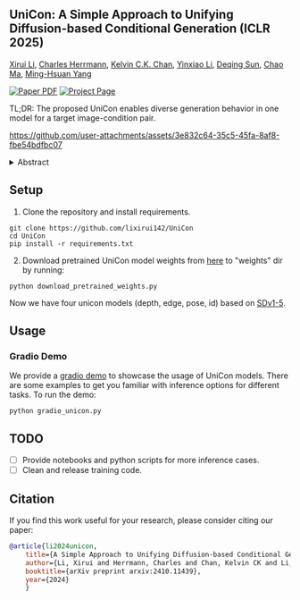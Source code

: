 ## **UniCon: A Simple Approach to Unifying Diffusion-based Conditional Generation (ICLR 2025)**

[Xirui Li](https://lixirui142.github.io/), [Charles Herrmann](https://scholar.google.com/citations?user=LQvi5XAAAAAJ&hl=en&oi=ao), [Kelvin C.K. Chan](https://ckkelvinchan.github.io/), [Yinxiao Li](https://research.google/people/yinxiaoli/?&type=google), [Deqing Sun](https://deqings.github.io/), [Chao Ma](https://vision.sjtu.edu.cn/), [Ming-Hsuan Yang](https://faculty.ucmerced.edu/mhyang/)<br>

<a href="https://arxiv.org/abs/2410.11439"><img src='https://img.shields.io/badge/arXiv-UniCon-red' alt='Paper PDF'></a>
<a href='https://lixirui142.github.io/unicon-diffusion'><img src='https://img.shields.io/badge/Project_Page-UniCon-green' alt='Project Page'></a>

TL;DR: The proposed UniCon enables diverse generation behavior in one model for a target image-condition pair.

https://github.com/user-attachments/assets/3e832c64-35c5-45fa-8af8-fbe54bdfbc07

<details><summary> Abstract </summary>

> *Recent progress in image generation has sparked research into controlling these models through condition signals, with various methods addressing specific challenges in conditional generation. Instead of proposing another specialized technique, we introduce a simple, unified framework to handle diverse conditional generation tasks involving a specific image-condition correlation. By learning a joint distribution over a correlated image pair (e.g. image and depth) with a diffusion model, our approach enables versatile capabilities via different inference-time sampling schemes, including controllable image generation (e.g. depth to image), estimation (e.g. image to depth), signal guidance, joint generation (image & depth), and coarse control. Previous attempts at unification often introduce significant complexity through multi-stage training, architectural modification, or increased parameter counts. In contrast, our simple formulation requires a single, computationally efficient training stage, maintains the standard model input, and adds minimal learned parameters (15% of the base model). Moreover, our model supports additional capabilities like non-spatially aligned and coarse conditioning. Extensive results show that our single model can produce comparable results with specialized methods and better results than prior unified methods. We also demonstrate that multiple models can be effectively combined for multi-signal conditional generation.*
</details>

## Setup
1. Clone the repository and install requirements.
```shell
git clone https://github.com/lixirui142/UniCon
cd UniCon
pip install -r requirements.txt
```
2. Download pretrained UniCon model weights from [here](https://huggingface.co/lixirui142/unicon) to "weights" dir by running:
```shell
python download_pretrained_weights.py
```
Now we have four unicon models (depth, edge, pose, id) based on [SDv1-5](https://huggingface.co/stable-diffusion-v1-5/stable-diffusion-v1-5).

## Usage

### Gradio Demo
We provide a [gradio demo](gradio_unicon.py) to showcase the usage of UniCon models. There are some examples to get you familiar with inference options for different tasks. To run the demo: 
```shell
python gradio_unicon.py
```

## TODO
- [ ] Provide notebooks and python scripts for more inference cases.
- [ ] Clean and release training code.

## Citation

If you find this work useful for your research, please consider citing our paper:

```bibtex
@article{li2024unicon,
    title={A Simple Approach to Unifying Diffusion-based Conditional Generation},
    author={Li, Xirui and Herrmann, Charles and Chan, Kelvin CK and Li, Yinxiao and Sun, Deqing and Yang, Ming-Hsuan},
    booktitle={arXiv preprint arxiv:2410.11439},
    year={2024}
    }
```
